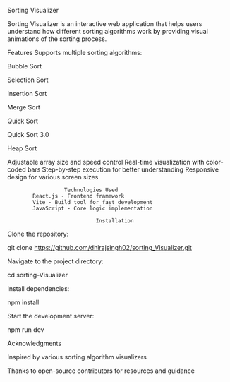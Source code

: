 Sorting Visualizer

Sorting Visualizer is an interactive web application that helps users understand how different sorting algorithms work by providing visual animations of the sorting process.

Features
Supports multiple sorting algorithms:

Bubble Sort

Selection Sort

Insertion Sort

Merge Sort

Quick Sort

Quick Sort 3.0

Heap Sort

Adjustable array size and speed control
Real-time visualization with color-coded bars
Step-by-step execution for better understanding
Responsive design for various screen sizes
       
                      Technologies Used
            React.js - Frontend framework
            Vite - Build tool for fast development
            JavaScript - Core logic implementation

                                Installation
Clone the repository:

git clone https://github.com/dhirajsingh02/sorting_Visualizer.git

Navigate to the project directory:

cd sorting-Visualizer

Install dependencies:

npm install

Start the development server:

npm run dev


Acknowledgments

Inspired by various sorting algorithm visualizers

Thanks to open-source contributors for resources and guidance
